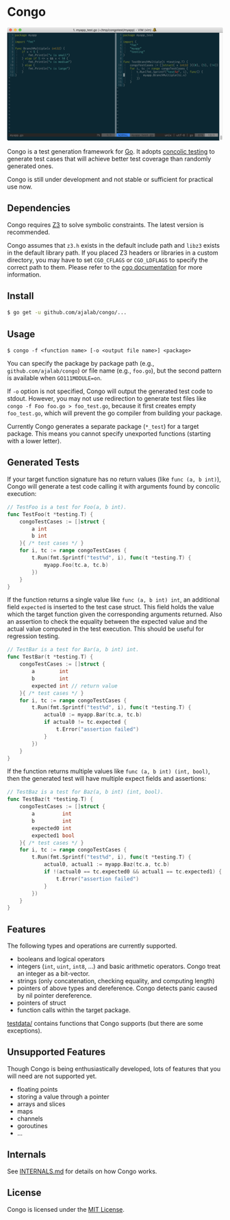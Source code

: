 # Congo

![](assets/screenshot.png)

Congo is a test generation framework for [Go](https://golang.org/).
It adopts [concolic testing](https://en.wikipedia.org/wiki/Concolic_testing) to generate test cases that will
achieve better test coverage than randomly generated ones.

Congo is still under development and not stable or sufficient for practical use now.

## Dependencies

Congo requires [Z3](https://github.com/Z3Prover/z3) to solve symbolic constraints.
The latest version is recommended.

Congo assumes that `z3.h` exists in the default include path and `libz3` exists in the default library path.
If you placed Z3 headers or libraries in a custom directory,
you may have to set `CGO_CFLAGS` or `CGO_LDFLAGS` to specify the correct path to them.
Please refer to the [cgo documentation](https://golang.org/cmd/cgo/) for more information.

## Install

```sh
$ go get -u github.com/ajalab/congo/...
```

## Usage

```
$ congo -f <function name> [-o <output file name>] <package>
```

You can specify the package by package path (e.g., `github.com/ajalab/congo`) or file name (e.g., `foo.go`), but the second pattern is available when `GO111MODULE=on`.

If `-o` option is not specified, Congo will output the generated test code to stdout.
However, you may not use redirection to generate test files like `congo -f Foo foo.go > foo_test.go`,
because it first creates empty `foo_test.go`, which will prevent the go compiler from building your package.

Currently Congo generates a separate package (`*_test`) for a target package.
This means you cannot specify unexported functions (starting with a lower letter).

## Generated Tests

If your target function signature has no return values (like `func (a, b int)`),
Congo will generate a test code calling it with arguments found by concolic execution:

```go
// TestFoo is a test for Foo(a, b int).
func TestFoo(t *testing.T) {
	congoTestCases := []struct {
		a int
		b int
	}{ /* test cases */ }
	for i, tc := range congoTestCases {
		t.Run(fmt.Sprintf("test%d", i), func(t *testing.T) {
			myapp.Foo(tc.a, tc.b)
		})
	}
}
```

If the function returns a single value like `func (a, b int) int`, an additional field `expected` is inserted to the test case struct.
This field holds the value which the target function given the corresponding arguments returned.
Also an assertion to check the equality between the expected value and the actual value computed in the test execution. This should be useful for regression testing.

```go
// TestBar is a test for Bar(a, b int) int.
func TestBar(t *testing.T) {
	congoTestCases := []struct {
		a        int
		b        int
		expected int // return value
	}{ /* test cases */ }
	for i, tc := range congoTestCases {
		t.Run(fmt.Sprintf("test%d", i), func(t *testing.T) {
			actual0 := myapp.Bar(tc.a, tc.b)
			if actual0 != tc.expected {
				t.Error("assertion failed")
			}
		})
	}
}
```

If the function returns multiple values like `func (a, b int) (int, bool)`,
then the generated test will have multiple expect fields and assertions:

```go
// TestBaz is a test for Baz(a, b int) (int, bool).
func TestBaz(t *testing.T) {
	congoTestCases := []struct {
		a         int
		b         int
		expected0 int
		expected1 bool
	}{ /* test cases */ }
	for i, tc := range congoTestCases {
		t.Run(fmt.Sprintf("test%d", i), func(t *testing.T) {
			actual0, actual1 := myapp.Baz(tc.a, tc.b)
			if !(actual0 == tc.expected0 && actual1 == tc.expected1) {
				t.Error("assertion failed")
			}
		})
	}
}
```

## Features

The following types and operations are currently supported.

- booleans and logical operators
- integers (`int`, `uint`, `int8`, ...) and basic arithmetic operators. Congo treat an integer as a bit-vector.
- strings (only concatenation, checking equality, and computing length)
- pointers of above types and dereference. Congo detects panic caused by nil pointer dereference.
- pointers of struct
- function calls within the target package.

[testdata/](testdata/) contains functions that Congo supports (but there are some exceptions).

## Unsupported Features

Though Congo is being enthusiastically developed,
lots of features that you will need are not supported yet.

- floating points
- storing a value through a pointer
- arrays and slices
- maps
- channels
- goroutines
- ...

## Internals

See [INTERNALS.md](INTERNALS.md) for details on how Congo works.

## License

Congo is licensed under the [MIT License](LICENSE).